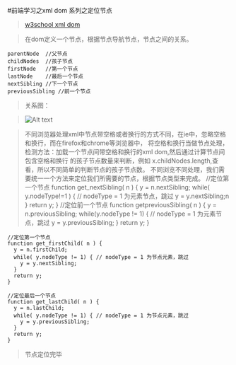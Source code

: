 #前端学习之xml dom 系列之定位节点
>[w3school xml dom](http://www.w3school.com.cn/xmldom/index.asp) 

>在dom定义一个节点，根据节点导航节点，节点之间的关系。

    parentNode  //父节点
    childNodes  //孩子节点
    firstNode   //第一个节点
    lastNode    //最后一个节点
    nextSibling //下一个节点
    previousSibling //前一个节点

>关系图：

>![Alt text](http://www.w3school.com.cn/i/ct_navigate.gif "Optional title")

>不同浏览器处理xml中节点带空格或者换行的方式不同，在ie中，忽略空格和换行，而在firefox和chrome等浏览器中，
将空格和换行当做节点处理，检测方法：加载一个节点间带空格和换行的xml dom,然后通过计算节点间包含空格和换行
的孩子节点数量来判断，例如 x.childNodes.length,查看，所以不同简单的判断节点的孩子节点数。
>不同浏览不同处理，我们需要统一一个方法来定位我们所需要的节点，根据节点类型来完成。
    //定位第一个节点
    function get_nextSibling( n ) {
      y = n.nextSibling;
      while( y.nodeType!=1 ) {  // nodeType = 1 为元素节点，跳过
        y = y.nextSibling;n
      }
      return y;
    }
    //定位前一个节点
    function getpreviousSibling( n ) {
      y = n.previousSibling;
      while(y.nodeType != 1) {  // nodeType = 1 为元素节点，跳过
        y = y.previousSibling;
      }
      return y;
    }
    
    //定位第一个节点
    function get_firstChild( n ) {
      y = n.firstChild;
      while( y.nodeType != 1) { // nodeType = 1 为节点元素，跳过
        y = y.nextSibling;
      }
      return y;
    }
    
    //定位最后一个节点
    function get_lastChild( n ) {
      y = n.lastChild;
      while( y.nodeType != 1) { // nodeType = 1 为节点元素，跳过
        y = y.previousSibling;
      }
      return y;
    }
    
>节点定位完毕
    
    
    
    
    
    
    
    
    
    
